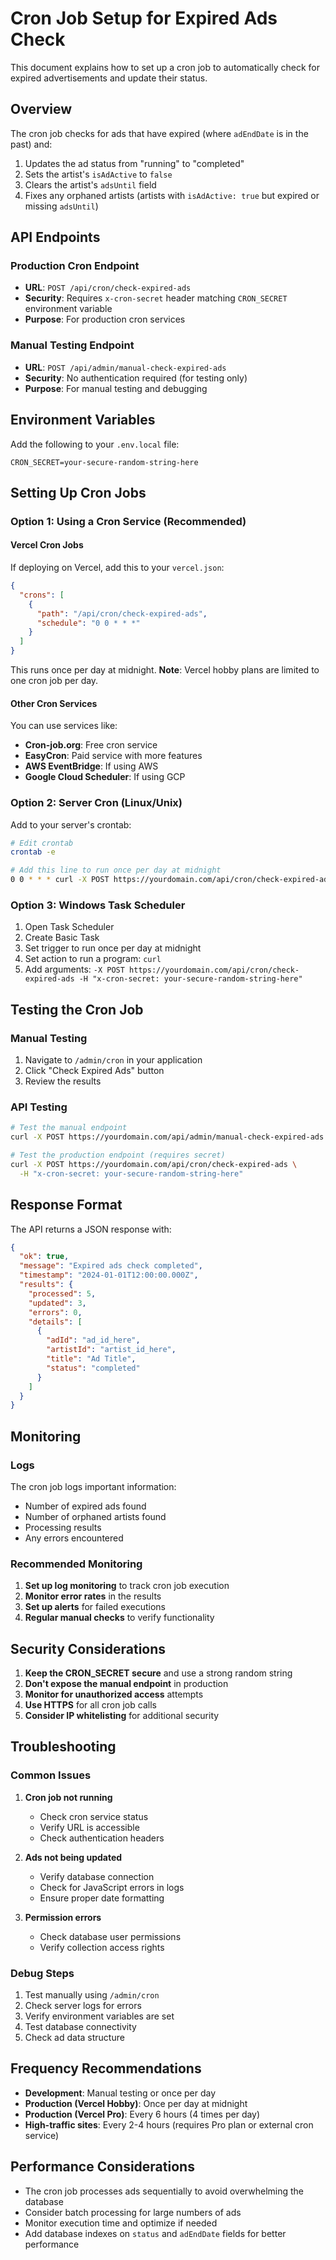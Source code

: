 # Cron Job Setup for Expired Ads Check

This document explains how to set up a cron job to automatically check for expired advertisements and update their status.

## Overview

The cron job checks for ads that have expired (where `adEndDate` is in the past) and:
1. Updates the ad status from "running" to "completed"
2. Sets the artist's `isAdActive` to `false`
3. Clears the artist's `adsUntil` field
4. Fixes any orphaned artists (artists with `isAdActive: true` but expired or missing `adsUntil`)

## API Endpoints

### Production Cron Endpoint
- **URL**: `POST /api/cron/check-expired-ads`
- **Security**: Requires `x-cron-secret` header matching `CRON_SECRET` environment variable
- **Purpose**: For production cron services

### Manual Testing Endpoint
- **URL**: `POST /api/admin/manual-check-expired-ads`
- **Security**: No authentication required (for testing only)
- **Purpose**: For manual testing and debugging

## Environment Variables

Add the following to your `.env.local` file:

```env
CRON_SECRET=your-secure-random-string-here
```

## Setting Up Cron Jobs

### Option 1: Using a Cron Service (Recommended)

#### Vercel Cron Jobs
If deploying on Vercel, add this to your `vercel.json`:

```json
{
  "crons": [
    {
      "path": "/api/cron/check-expired-ads",
      "schedule": "0 0 * * *"
    }
  ]
}
```

This runs once per day at midnight. **Note**: Vercel hobby plans are limited to one cron job per day.

#### Other Cron Services
You can use services like:
- **Cron-job.org**: Free cron service
- **EasyCron**: Paid service with more features
- **AWS EventBridge**: If using AWS
- **Google Cloud Scheduler**: If using GCP

### Option 2: Server Cron (Linux/Unix)

Add to your server's crontab:

```bash
# Edit crontab
crontab -e

# Add this line to run once per day at midnight
0 0 * * * curl -X POST https://yourdomain.com/api/cron/check-expired-ads -H "x-cron-secret: your-secure-random-string-here"
```

### Option 3: Windows Task Scheduler

1. Open Task Scheduler
2. Create Basic Task
3. Set trigger to run once per day at midnight
4. Set action to run a program: `curl`
5. Add arguments: `-X POST https://yourdomain.com/api/cron/check-expired-ads -H "x-cron-secret: your-secure-random-string-here"`

## Testing the Cron Job

### Manual Testing
1. Navigate to `/admin/cron` in your application
2. Click "Check Expired Ads" button
3. Review the results

### API Testing
```bash
# Test the manual endpoint
curl -X POST https://yourdomain.com/api/admin/manual-check-expired-ads

# Test the production endpoint (requires secret)
curl -X POST https://yourdomain.com/api/cron/check-expired-ads \
  -H "x-cron-secret: your-secure-random-string-here"
```

## Response Format

The API returns a JSON response with:

```json
{
  "ok": true,
  "message": "Expired ads check completed",
  "timestamp": "2024-01-01T12:00:00.000Z",
  "results": {
    "processed": 5,
    "updated": 3,
    "errors": 0,
    "details": [
      {
        "adId": "ad_id_here",
        "artistId": "artist_id_here",
        "title": "Ad Title",
        "status": "completed"
      }
    ]
  }
}
```

## Monitoring

### Logs
The cron job logs important information:
- Number of expired ads found
- Number of orphaned artists found
- Processing results
- Any errors encountered

### Recommended Monitoring
1. **Set up log monitoring** to track cron job execution
2. **Monitor error rates** in the results
3. **Set up alerts** for failed executions
4. **Regular manual checks** to verify functionality

## Security Considerations

1. **Keep the CRON_SECRET secure** and use a strong random string
2. **Don't expose the manual endpoint** in production
3. **Monitor for unauthorized access** attempts
4. **Use HTTPS** for all cron job calls
5. **Consider IP whitelisting** for additional security

## Troubleshooting

### Common Issues

1. **Cron job not running**
   - Check cron service status
   - Verify URL is accessible
   - Check authentication headers

2. **Ads not being updated**
   - Verify database connection
   - Check for JavaScript errors in logs
   - Ensure proper date formatting

3. **Permission errors**
   - Check database user permissions
   - Verify collection access rights

### Debug Steps

1. Test manually using `/admin/cron`
2. Check server logs for errors
3. Verify environment variables are set
4. Test database connectivity
5. Check ad data structure

## Frequency Recommendations

- **Development**: Manual testing or once per day
- **Production (Vercel Hobby)**: Once per day at midnight
- **Production (Vercel Pro)**: Every 6 hours (4 times per day)
- **High-traffic sites**: Every 2-4 hours (requires Pro plan or external cron service)

## Performance Considerations

- The cron job processes ads sequentially to avoid overwhelming the database
- Consider batch processing for large numbers of ads
- Monitor execution time and optimize if needed
- Add database indexes on `status` and `adEndDate` fields for better performance